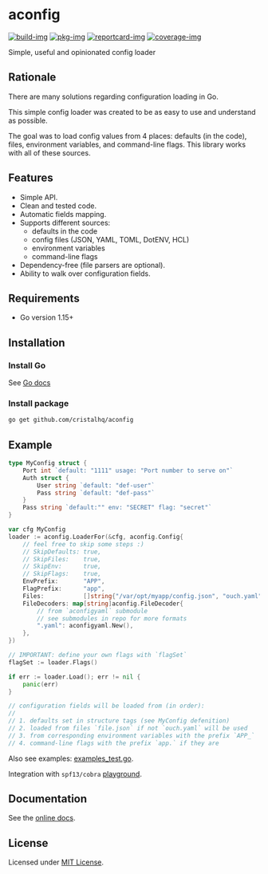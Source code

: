 # aconfig

[![build-img]][build-url]
[![pkg-img]][pkg-url]
[![reportcard-img]][reportcard-url]
[![coverage-img]][coverage-url]

Simple, useful and opinionated config loader

## Rationale

There are many solutions regarding configuration loading in Go. 

This simple config loader was created to be as easy to use and understand as possible. 

The goal was to load config values from 4 places: defaults (in the code), files, environment variables, and command-line flags. This library works with all of these sources.

## Features

* Simple API.
* Clean and tested code.
* Automatic fields mapping.
* Supports different sources:
  * defaults in the code
  * config files (JSON, YAML, TOML, DotENV, HCL)
  * environment variables
  * command-line flags
* Dependency-free (file parsers are optional).
* Ability to walk over configuration fields.

## Requirements

- Go version 1.15+

## Installation 

### Install Go

See [Go docs](https://golang.org/)

### Install package 

```sh
go get github.com/cristalhq/aconfig
```

## Example

```go
type MyConfig struct {
	Port int `default: "1111" usage: "Port number to serve on"`
	Auth struct {
		User string `default: "def-user"`
		Pass string `default: "def-pass"`
	}
	Pass string `default:"" env: "SECRET" flag: "secret"`
}

var cfg MyConfig
loader := aconfig.LoaderFor(&cfg, aconfig.Config{
	// feel free to skip some steps :)
	// SkipDefaults: true,
	// SkipFiles:    true,
	// SkipEnv:      true,
	// SkipFlags:    true,
	EnvPrefix:       "APP",
	FlagPrefix:      "app",
	Files:           []string{"/var/opt/myapp/config.json", "ouch.yaml"},
	FileDecoders: map[string]aconfig.FileDecoder{
		// from `aconfigyaml` submodule
		// see submodules in repo for more formats
		".yaml": aconfigyaml.New(),
	},
})

// IMPORTANT: define your own flags with `flagSet`
flagSet := loader.Flags()

if err := loader.Load(); err != nil {
	panic(err)
}

// configuration fields will be loaded from (in order):
//
// 1. defaults set in structure tags (see MyConfig defenition)
// 2. loaded from files `file.json` if not `ouch.yaml` will be used
// 3. from corresponding environment variables with the prefix `APP_`
// 4. command-line flags with the prefix `app.` if they are 
```

Also see examples: [examples_test.go](https://github.com/cristalhq/aconfig/blob/master/example_test.go).

Integration with `spf13/cobra` [playground](https://play.golang.org/p/OsCR8qTCN0H).

## Documentation

See the [online docs][pkg-url].

## License

Licensed under [MIT License](LICENSE).

[build-img]: https://github.com/cristalhq/aconfig/workflows/build/badge.svg
[build-url]: https://github.com/cristalhq/aconfig/actions
[pkg-img]: https://pkg.go.dev/badge/cristalhq/aconfig
[pkg-url]: https://pkg.go.dev/github.com/cristalhq/aconfig
[reportcard-img]: https://goreportcard.com/badge/cristalhq/aconfig
[reportcard-url]: https://goreportcard.com/report/cristalhq/aconfig
[coverage-img]: https://codecov.io/gh/cristalhq/aconfig/branch/master/graph/badge.svg
[coverage-url]: https://codecov.io/gh/cristalhq/aconfig
